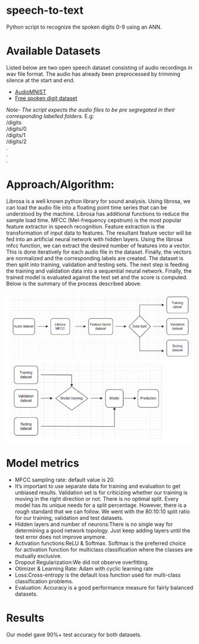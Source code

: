 # speech-to-text
Python script to recognize the spoken digits 0-9 using an ANN.

# Available Datasets
Listed below are two open speech dataset consisting of audio recordings in wav file format. The audio has already been preprocessed by trimming silence at the start and end.

- [AudioMNIST](https://github.com/soerenab/AudioMNIST)
- [Free spoken digit dataset](https://github.com/Jakobovski/free-spoken-digit-dataset)

*Note- The script expects the audio files to be pre segregated in their corresponding labelled folders.*
E.g:  
/digits  
/digits/0  
/digits/1  
/digits/2  
.  
.  
.  

# Approach/Algorithm:
Librosa is a well known python library for sound analysis. Using librosa, we can load the audio file into a floating point time series that can be understood by the machine.
Librosa has additional functions to reduce the sample load time.
MFCC (Mel-frequency cepstrum) is the most popular feature extractor in speech recognition. Feature extraction is the transformation of input data to features. The resultant feature vector will be fed into an artificial neural network with hidden layers. Using the librosa mfcc function, we can extract the desired number of features into a vector. This is done iteratively for each audio file in the dataset. Finally, the vectors are normalized and the corresponding labels are created. 
The dataset is then split into training, validation and testing sets. The next step is feeding the training and validation data into a sequential neural network. Finally, the trained model is evaluated against the test set and the score is computed.
Below is the summary of the process described above.

![alt text](https://github.com/nirmitshetty/speech-to-text/blob/main/approach.png?raw=true)

# Model metrics
- MFCC sampling rate: default value is 20.
- It’s important to use separate data for training and evaluation to get unbiased results. Validation set is for criticizing whether our training is moving in the right
direction or not. There is no optimal split. Every model has its unique needs for a split percentage. However, there is a rough standard that we can follow. We went with the 80:10:10 split ratio for our training, validation and test datasets.
- Hidden layers and number of neurons:There is no single way for determining a good network topology. Just keep adding layers until the test error does not improve anymore.
- Activation functions:ReLU & Softmax. Softmax is the preferred choice for activation function for multiclass classification where the classes are mutually exclusive.
- Dropout Regularization:We did not observe overfitting.
- Otimizer & Learning Rate: Adam with cyclic learning rate
- Loss:Cross-entropy is the default loss function used for multi-class classification problems.
- Evaluation: Accuracy is a good performance measure for fairly balanced datasets.

# Results
Our model gave 90%+ test accuracy for both datasets.
